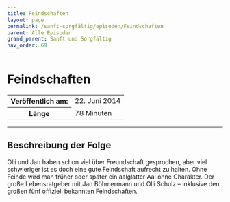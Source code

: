 ```yaml
---
title: Feindschaften
layout: page
permalink: /sanft-sorgfältig/episoden/Feindschaften
parent: Alle Episoden
grand_parent: Sanft und Sorgfältig
nav_order: 69
---
```


# Feindschaften
<table class="resp-table dcf-table dcf-table-responsive dcf-table-bordered dcf-table-striped dcf-w-100%">
                    <tbody>
                        <tr>
                            <th scope="row">Veröffentlich am:</th>
                            <td data-label="Veröffentlich am:">22. Juni 2014</td>
                        </tr>
                        <tr>
                            <th scope="row">Länge </th>
                            <td data-label="Länge ">78 Minuten</td>
                        </tr></tbody>
                </table>

***

## Beschreibung der Folge

<div>
Olli und Jan haben schon viel über Freundschaft gesprochen, aber viel schwieriger ist es doch eine gute Feindschaft aufrecht zu halten. Ohne Feinde wird man früher oder später ein aalglatter Aal ohne Charakter. Der große Lebensratgeber mit Jan Böhmermann und Olli Schulz – inklusive den großen fünf offiziell bekannten Feindschaften.  
</div>

